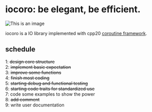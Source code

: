 # iocoro: be elegant, be efficient.  

![This is an image](./hello-ioCoro.png)  


iocoro is a IO library implemented with cpp20 [coroutine framework](https://www.scs.stanford.edu/~dm/blog/c++-coroutines.pdf).  


## schedule
1: ~~design core structure~~  
2: ~~implement basic expectation~~  
3: ~~improve some functions~~  
4: ~~finish most coding~~   
5: ~~starting debug and functional testing~~  
6: ~~starting code traits for standardized use~~  
7: code some examples to show the power  
8: ~~add comment~~  
9: write user documentation 
